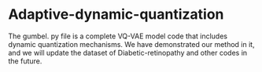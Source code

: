# Adaptive-dynamic-quantization
The gumbel. py file is a complete VQ-VAE model code that includes dynamic quantization mechanisms. We have demonstrated our method in it, and we will update the dataset of Diabetic-retinopathy and other codes in the future.
